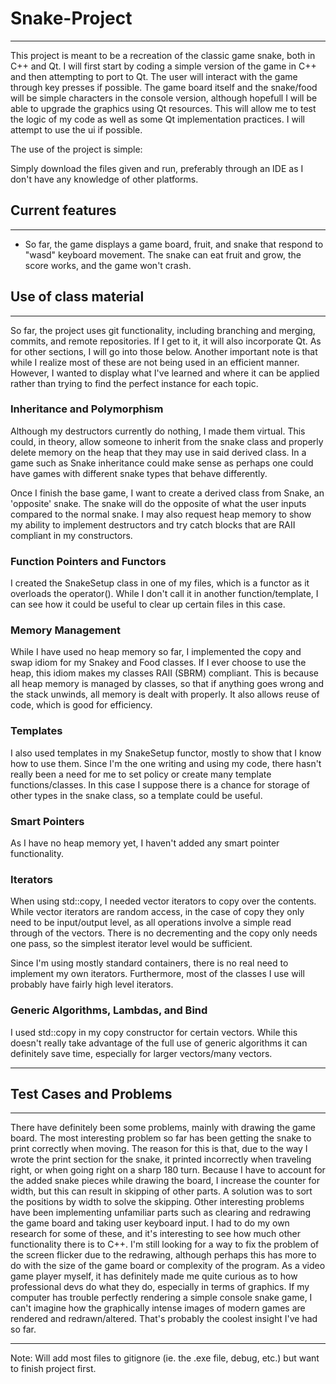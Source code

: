 # Snake-Project

-----


This project is meant to be a recreation of the classic game snake, both in C++ and Qt. I will first start by coding a simple version of the
game in C++ and then attempting to port to Qt. The user will interact with the game through key presses if possible. The game board itself
and the snake/food will be simple characters in the console version, although hopefull I will be able to upgrade the graphics using Qt
resources. This will allow me to test the logic of my code as well as some Qt implementation practices. I will attempt to use the ui if
possible.

The use of the project is simple:

Simply download the files given and run, preferably through an IDE as I don't have any knowledge of other platforms.

## Current features
--------
- So far, the game displays a game board, fruit, and snake that respond to "wasd" keyboard movement. The snake can eat fruit and grow, the score works, and the game won't crash.

## Use of class material
--------
So far, the project uses git functionality, including branching and merging, commits, and remote repositories. If I get to it, it will also
incorporate Qt. As for other sections, I will go into those below. Another important note is that while I realize most of these are not 
being used in an efficient manner. However, I wanted to display what I've learned and where it can be applied rather than trying to find
the perfect instance for each topic.

### Inheritance and Polymorphism
Although my destructors currently do nothing, I made them virtual. This could, in theory, allow someone to inherit from the snake class
and properly delete memory on the heap that they may use in said derived class. In a game such as Snake inheritance could make sense as
perhaps one could have games with different snake types that behave differently.

Once I finish the base game, I want to create a derived class from Snake, an 'opposite' snake. The snake will do the opposite of what the user inputs compared to the normal snake. I may also request heap memory to show my ability to implement destructors and try catch blocks that are RAII compliant in my constructors.

### Function Pointers and Functors
I created the SnakeSetup class in one of my files, which is a functor as it overloads the operator(). While I don't call it in another function/template, I can see how it could be useful to clear up certain files in this case. 

### Memory Management
While I have used no heap memory so far, I implemented the copy and swap idiom for my Snakey and Food classes. If I ever choose to use 
the heap, this idiom makes my classes RAII (SBRM) compliant. This is because all heap memory is managed by classes, so that if anything 
goes wrong and the stack unwinds, all memory is dealt with properly. It also allows reuse of code, which is good for efficiency.

### Templates
I also used templates in my SnakeSetup functor, mostly to show that I know how to use them. Since I'm the one writing and using my code, there hasn't really been a need for me to set policy or create many template functions/classes. In this case I suppose there is a chance for storage of other types in the snake class, so a template could be useful.

### Smart Pointers
As I have no heap memory yet, I haven't added any smart pointer functionality. 
### Iterators
When using std::copy, I needed vector iterators to copy over the contents. While vector iterators are random access, in the case of copy
they only need to be input/output level, as all operations involve a simple read through of the vectors. There is no decrementing and 
the copy only needs one pass, so the simplest iterator level would be sufficient.

Since I'm using mostly standard containers, there is no real need to implement my own iterators. Furthermore, most of the classes I use will probably have fairly high level iterators.

### Generic Algorithms, Lambdas, and Bind
I used std::copy in my copy constructor for certain vectors. While this doesn't really take advantage of the full use of generic 
algorithms it can definitely save time, especially for larger vectors/many vectors.

----------
## Test Cases and Problems
----------
There have definitely been some problems, mainly with drawing the game board. The most interesting problem so far has been getting the snake to print correctly when moving. The reason for this is that, due to the way I wrote the print section for the snake, it printed incorrectly when traveling right, or when going right on a sharp 180 turn. Because I have to account for the added snake pieces while drawing the board, I increase the counter for width, but this can result in skipping of other parts. A solution was to sort the positions by width to solve the skipping.
Other interesting problems have been implementing unfamiliar parts such as clearing and redrawing the game board and taking user keyboard input. I had to do my own research for some of these, and it's interesting to see how much other functionality there is to C++.
I'm still looking for a way to fix the problem of the screen flicker due to the redrawing, although perhaps this has more to do with the size of the game board or complexity of the program. As a video game player myself, it has definitely made me quite curious as to how professional devs do what they do, especially in terms of graphics. If my computer has trouble perfectly rendering a simple console snake game, I can't imagine how the graphically intense images of modern games are rendered and redrawn/altered. That's probably the coolest insight I've had so far.

-------
Note: Will add most files to gitignore (ie. the .exe file, debug, etc.) but want to finish project first.
